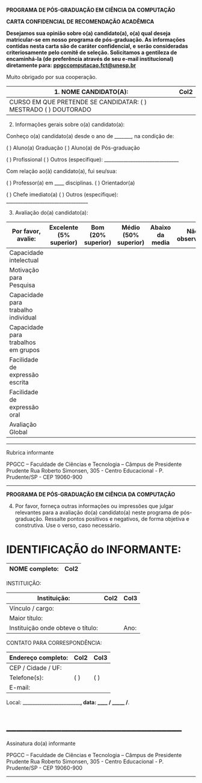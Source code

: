 **PROGRAMA DE PÓS-GRADUAÇÃO EM CIÊNCIA DA COMPUTAÇÃO**

**CARTA CONFIDENCIAL DE RECOMENDAÇÃO ACADÊMICA**

**Desejamos sua opinião sobre o(a) candidato(a), o(a) qual deseja matricular-se em nosso**
**programa de pós-graduação. As informações contidas nesta carta são de caráter confidencial, e**
**serão consideradas criteriosamente pelo comitê de seleção. Solicitamos a gentileza de**
**encaminhá-la (de preferência através de seu e-mail institucional) diretamente para:**
**ppgccomputacao.fct@unesp.br**


Muito obrigado por sua cooperação.

|1. NOME CANDIDATO(A):|Col2|
|---|---|
|CURSO EM QUE PRETENDE SE CANDIDATAR: ( ) MESTRADO ( ) DOUTORADO||



2. Informações gerais sobre o(a) candidato(a):

Conheço o(a) candidato(a) desde o ano de _______, na condição de:

( ) Aluno(a) Graduação ( ) Aluno(a) de Pós-graduação

( ) Profissional ( ) Outros (especifique): _______________________________

Com relação ao(à) candidato(a), fui seu/sua:

( ) Professor(a) em ____ disciplinas. ( ) Orientador(a)

( ) Chefe imediato(a) ( ) Outros (especifique): __________________________________

3. Avaliação do(a) candidato(a):

|Por favor, avalie:|Excelente (5% superior)|Bom (20% superior)|Médio (50% superior)|Abaixo da media|Não observado|
|---|---|---|---|---|---|
|Capacidade intelectual||||||
|Motivação para Pesquisa||||||
|Capacidade para trabalho individual||||||
|Capacidade para trabalhos em grupos||||||
|Facilidade de expressão escrita||||||
|Facilidade de expressão oral||||||
|Avaliação Global||||||



____________________

Rubrica informante

PPGCC – Faculdade de Ciências e Tecnologia – Câmpus de Presidente Prudente
Rua Roberto Simonsen, 305 - Centro Educacional - P. Prudente/SP - CEP 19060-900


-----

**PROGRAMA DE PÓS-GRADUAÇÃO EM CIÊNCIA DA COMPUTAÇÃO**

4. Por favor, forneça outras informações ou impressões que julgar relevantes para a avaliação do(a)
candidato(a) neste programa de pós-graduação. Ressalte pontos positivos e negativos, de forma
objetiva e construtiva. Use o verso, caso necessário.

# IDENTIFICAÇÃO do INFORMANTE:

|NOME completo:|Col2|
|---|---|


 INSTITUIÇÃO:

|Instituição:|Col2|Col3|
|---|---|---|
|Vínculo / cargo:|||
|Maior título:|||
|Instituição onde obteve o título:||Ano:|


 CONTATO PARA CORRESPONDÊNCIA:

|Endereço completo:|Col2|Col3|
|---|---|---|
|CEP / Cidade / UF:|||
|Telefone(s):|( )|( )|
|E-mail:|||



Local: ______________________________, data: ____ / _____ /______.

# ___________________________________
 Assinatura do(a) informante

PPGCC – Faculdade de Ciências e Tecnologia – Câmpus de Presidente Prudente
Rua Roberto Simonsen, 305 - Centro Educacional - P. Prudente/SP - CEP 19060-900


-----

